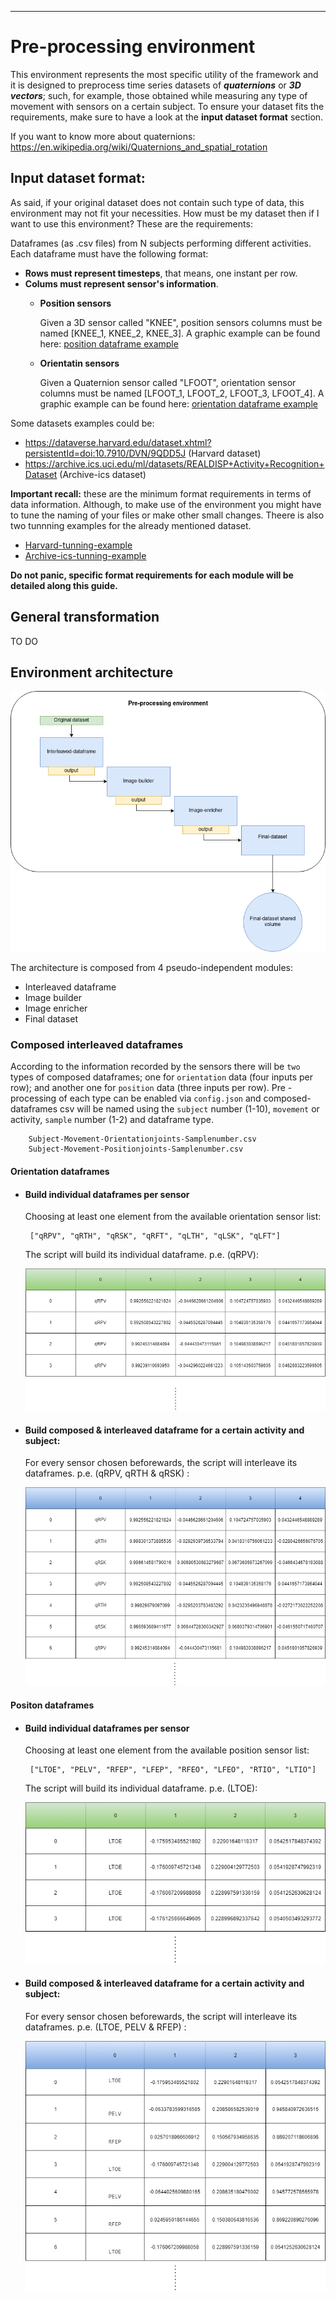 -----------------------------------------

# Pre-processing environment
This environment represents the most specific utility of the framework and it is designed to preprocess time series datasets of ***quaternions*** or ***3D vectors***; such, for example, those obtained while measuring any type of movement with sensors on a certain subject. To ensure your dataset fits the requirements, make sure to have a look at the **input dataset format** section.

If you want to know more about quaternions: https://en.wikipedia.org/wiki/Quaternions_and_spatial_rotation

## Input dataset format: 
As said, if your original dataset does not contain such type of data, this environment may not fit your necessities. How must be my dataset then if I want to use this environment? These are the requirements:

Dataframes (as .csv files) from N subjects performing different activities. Each dataframe must have the following format:
- **Rows must represent timesteps**, that means, one instant per row.
- **Colums must represent sensor's information**.
    - **Position sensors**

      Given a 3D sensor called "KNEE", position sensors columns must be named [KNEE_1, KNEE_2, KNEE_3]. A graphic example can be found here:  [position dataframe example](doc/images/3d_vector_input_dataset.png)

    - **Orientatin sensors**

      Given a Quaternion sensor called "LFOOT", orientation sensor columns must be named [LFOOT_1, LFOOT_2, LFOOT_3, LFOOT_4]. A graphic example can be found here:  [orientation dataframe example](doc/images/quaternion_input_dataset.png)

Some datasets examples could be:

- https://dataverse.harvard.edu/dataset.xhtml?persistentId=doi:10.7910/DVN/9QDD5J (Harvard dataset)
- https://archive.ics.uci.edu/ml/datasets/REALDISP+Activity+Recognition+Dataset (Archive-ics dataset)

**Important recall:** these are the minimum format requirements in terms of data information. Although, to make use of the environment you might have to tune the naming of your files or make other small changes. Theere is also two tunnning examples for the already mentioned dataset.

- [Harvard-tunning-example](tunning-examples/Harvard-tunning-example)
- [Archive-ics-tunning-example](tunning-examples/Archive-ics-tunning-example)

**Do not panic, specific format requirements for each module will be detailed along this guide.**
## General transformation


TO DO


## Environment architecture

![Usage_schema](doc/images/pre-processing-environment-architecture.png)

The architecture is composed from 4 pseudo-independent modules:

- Interleaved dataframe
- Image builder
- Image enricher
- Final dataset


### Composed interleaved dataframes
According to the information recorded by the sensors there will be `two` types of composed dataframes; one for `orientation` data (four inputs per row); and another one for `position` data (three inputs per row). Pre -processing of each type can be enabled via `config.json` and composed-dataframes csv will be named using the `subject` number (1-10), `movement` or activity, `sample` number (1-2) and dataframe type.

``` 
    Subject-Movement-Orientationjoints-Samplenumber.csv
    Subject-Movement-Positionjoints-Samplenumber.csv
```

#### Orientation dataframes

+ #### Build individual dataframes per sensor
    Choosing at least one element from the available orientation sensor list:
    ```
     ["qRPV", "qRTH", "qRSK", "qRFT", "qLTH", "qLSK", "qLFT"]
    ```
    The script will build its individual dataframe. p.e. (qRPV):
    
    ![Usage_schema](../doc/images/individual-orientation-df.png)
    
+ #### Build composed & interleaved dataframe for a certain activity and subject:
    
    For every sensor chosen beforewards, the script will interleave its dataframes. p.e. (qRPV, qRTH & qRSK) : 

    ![Usage_schema](../doc/images/composed-orientation-df.png)
    

#### Positon dataframes

+ #### Build individual dataframes per sensor
    Choosing at least one element from the available position sensor list:
    ```
     ["LTOE", "PELV", "RFEP", "LFEP", "RFEO", "LFEO", "RTIO", "LTIO"]
    ```
    The script will build its individual dataframe. p.e. (LTOE):
    
    ![Usage_schema](../doc/images/individual-position-df.png)

+ #### Build composed & interleaved dataframe for a certain activity and subject:

    For every sensor chosen beforewards, the script will interleave its dataframes. p.e. (LTOE, PELV & RFEP) : 

    ![Usage_schema](../doc/images/composed-position-df.png)

